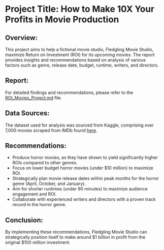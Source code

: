 # Project Title: How to Make 10X Your Profits in Movie Production

## Overview:
This project aims to help a fictional movie studio, Fledgling Movie Studio, maximize Return on Investment (ROI) for its upcoming movies. The report provides insights and recommendations based on analysis of various factors such as genre, release date, budget, runtime, writers, and directors.

## Report:
For detailed findings and recommendations, please refer to the [ROI_Movies_Project.md](ROI_Movies_Project.md) file.

## Data Sources:
The dataset used for analysis was sourced from Kaggle, comprising over 7,000 movies scraped from IMDb found [here](https://www.kaggle.com/datasets/danielgrijalvas/movies).

## Recommendations:
- Produce horror movies, as they have shown to yield significantly higher ROIs compared to other genres.
- Focus on lower budget horror movies (under $10 million) to maximize ROI.
- Strategically plan movie release dates within peak months for the horror genre (April, October, and January).
- Aim for shorter runtimes (under 90 minutes) to maximize audience engagement and ROI.
- Collaborate with experienced writers and directors with a proven track record in the horror genre.

## Conclusion:
By implementing these recommendations, Fledgling Movie Studio can strategically position itself to make around $1 billion in profit from the original $100 million investment.

